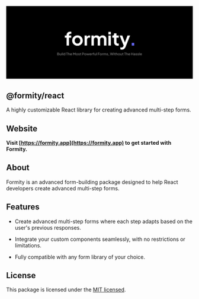 <!-- markdownlint-disable MD033 -->
<!-- markdownlint-disable MD041 -->

<div align="center">
    <a href="https://formity.app/" title="Formity - Build The Most Powerful Forms, Without The Hassle">
        <img src="https://raw.githubusercontent.com/martiserra99/formity/main/image.svg" alt="Formity Logo" />
    </a>
</div>

## @formity/react

A highly customizable React library for creating advanced multi-step forms.

## Website

**Visit [https://formity.app](https://formity.app) to get started with Formity.**

## About

Formity is an advanced form-building package designed to help React developers create advanced multi-step forms.

## Features

- Create advanced multi-step forms where each step adapts based on the user's previous responses.

- Integrate your custom components seamlessly, with no restrictions or limitations.

- Fully compatible with any form library of your choice.

## License

This package is licensed under the [MIT licensed](../../LICENSE).
